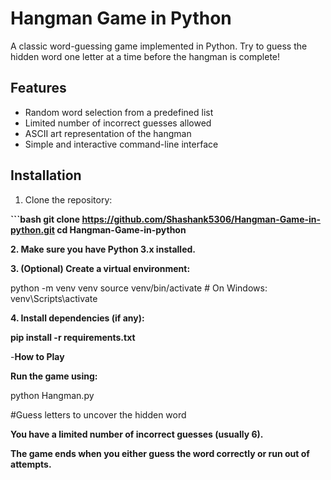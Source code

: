 
# Hangman Game in Python

A classic word-guessing game implemented in Python. Try to guess the hidden word one letter at a time before the hangman is complete!

## Features

- Random word selection from a predefined list
- Limited number of incorrect guesses allowed
- ASCII art representation of the hangman
- Simple and interactive command-line interface

## Installation

1. Clone the repository:

**```bash
git clone https://github.com/Shashank5306/Hangman-Game-in-python.git
cd Hangman-Game-in-python**

**2.	Make sure you have Python 3.x installed.**

**3.	(Optional) Create a virtual environment:**

python -m venv venv
source venv/bin/activate  # On Windows: venv\Scripts\activate

**4.	Install dependencies (if any):**

**pip install -r requirements.txt**

-**How to Play**

**Run the game using:**

python Hangman.py

#Guess letters to uncover the hidden word
 
**You have a limited number of incorrect guesses (usually 6).**
 
**The game ends when you either guess the word correctly or run out of attempts.**


